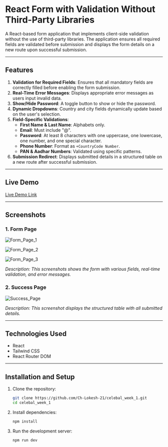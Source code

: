 # React Form with Validation Without Third-Party Libraries

A React-based form application that implements client-side validation without the use of third-party libraries. The application ensures all required fields are validated before submission and displays the form details on a new route upon successful submission.

---

## Features

1. **Validation for Required Fields**: Ensures that all mandatory fields are correctly filled before enabling the form submission.
2. **Real-Time Error Messages**: Displays appropriate error messages as users input invalid data.
3. **Show/Hide Password**: A toggle button to show or hide the password.
4. **Dynamic Dropdowns**: Country and city fields dynamically update based on the user's selection.
5. **Field-Specific Validations**:
   - **First Name & Last Name**: Alphabets only.
   - **Email**: Must include "@".
   - **Password**: At least 8 characters with one uppercase, one lowercase, one number, and one special character.
   - **Phone Number**: Format as `+CountryCode Number`.
   - **PAN & Aadhar Numbers**: Validated using specific patterns.
6. **Submission Redirect**: Displays submitted details in a structured table on a new route after successful submission.

---

## Live Demo

[Live Demo Link](https://ch-lokesh-21.github.io/celebal_week_1/) 

---

## Screenshots

### 1. Form Page
![Form_Page_1](https://github.com/Ch-Lokesh-21/celebal_week_1/blob/cd9bad8ad504275826d4f6be0b439ebe0f2763d5/Screenshot%202025-06-08%20010039.png)

![Form_Page_2](https://github.com/Ch-Lokesh-21/celebal_week_1/blob/cd9bad8ad504275826d4f6be0b439ebe0f2763d5/Screenshot%202025-06-08%20004240.png)

![Form_Page_3](https://github.com/Ch-Lokesh-21/celebal_week_1/blob/219b114e2e180bf8cc52e5591a93d8f70e0ae1ae/Screenshot%202025-06-08%20010519.png)

*Description: This screenshots shows the form with various fields, real-time validation, and error messages.*

### 2. Success Page
![Success_Page](https://github.com/Ch-Lokesh-21/celebal_week_1/blob/cd9bad8ad504275826d4f6be0b439ebe0f2763d5/Screenshot%202025-06-08%20004302.png)  

*Description: This screenshot displays the structured table with all submitted details.*

---

## Technologies Used

- React
- Tailwind CSS
- React Router DOM

---

## Installation and Setup

1. Clone the repository:
   ```bash
   git clone https://github.com/Ch-Lokesh-21/celebal_week_1.git
   cd celebal_week_1
2. Install dependencies:
    ```bash
    npm install
3. Run the development server:
    ```bash
    npm run dev
